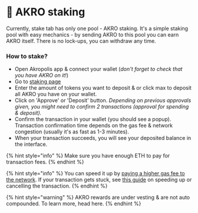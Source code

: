 # 💜 AKRO staking

Currently, stake tab has only one pool - AKRO staking. It's a simple staking pool with easy mechanics - by sending AKRO to this pool you can earn AKRO itself. There is no lock-ups, you can withdraw any time.&#x20;

### How to stake? <a href="#how-to-stake" id="how-to-stake"></a>

* Open Akropolis app & connect your wallet (_don't forget to check that you have AKRO on it!_)
* Go to [staking page](https://akropolis.io/staking)
* Enter the amount of tokens you want to deposit & or click max to deposit all AKRO you have on your wallet.&#x20;
* Click on 'Approve' or 'Deposit' button. _Depending on previous approvals given, you might need to confirm 2 transactions (approval for spending & deposit)._
* Confirm the transaction in your wallet (you should see a popup). Transaction confirmation time depends on the gas fee & network congestion (usually it's as fast as 1-3 minutes).
* When your transaction succeeds, you will see your deposited balance in the interface.&#x20;

{% hint style="info" %}
Make sure you have enough ETH to pay for transaction fees.
{% endhint %}

{% hint style="info" %}
You can speed it up by [paying a higher gas fee to the network](https://blog.leverj.io/how-to-set-the-gas-limit-and-gas-price-in-metamask-1b33c38c32fd). If your transaction gets stuck, see [this guide](https://metamask.zendesk.com/hc/en-us/articles/360015489251-How-to-Speed-Up-or-Cancel-a-Pending-Transaction) on speeding up or cancelling the transaction.
{% endhint %}

{% hint style="warning" %}
AKRO rewards are under vesting & are not auto compounded. To learn more, head here.
{% endhint %}

#### &#x20;<a href="#what-is-vesting" id="what-is-vesting"></a>
